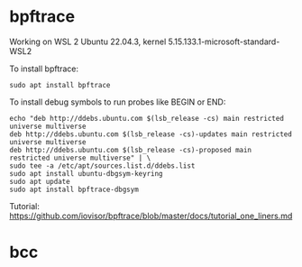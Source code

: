 # bpftrace

Working on WSL 2 Ubuntu 22.04.3, kernel 5.15.133.1-microsoft-standard-WSL2

To install bpftrace:

```
sudo apt install bpftrace
```

To install debug symbols to run probes like BEGIN or END:

```
echo "deb http://ddebs.ubuntu.com $(lsb_release -cs) main restricted universe multiverse
deb http://ddebs.ubuntu.com $(lsb_release -cs)-updates main restricted universe multiverse
deb http://ddebs.ubuntu.com $(lsb_release -cs)-proposed main restricted universe multiverse" | \
sudo tee -a /etc/apt/sources.list.d/ddebs.list
sudo apt install ubuntu-dbgsym-keyring
sudo apt update
sudo apt install bpftrace-dbgsym
```

Tutorial: https://github.com/iovisor/bpftrace/blob/master/docs/tutorial_one_liners.md

# bcc


